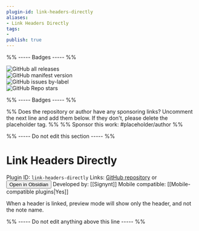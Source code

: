 ```yaml
---
plugin-id: link-headers-directly
aliases:
- Link Headers Directly
tags: 
- 
publish: true
---
```


%% ----- Badges ----- %%

![GitHub all releases](https://img.shields.io/github/downloads/Signynt/link-headers-directly/total?color=573E7A&logo=github&style=for-the-badge)   
![GitHub manifest version](https://img.shields.io/github/manifest-json/v/Signynt/link-headers-directly?color=573E7A&logo=github&style=for-the-badge)   
![GitHub issues by-label](https://img.shields.io/github/issues/Signynt/link-headers-directly/help%20wanted?color=573E7A&logo=github&style=for-the-badge)   
![GitHub Repo stars](https://img.shields.io/github/stars/Signynt/link-headers-directly?color=573E7A&logo=github&style=for-the-badge)

%% ----- Badges ----- %%

%% Does the repository or author have any sponsoring links? Uncomment the next line and add them below. If they don't, please delete the placeholder tag. %%
%% Sponsor this work: #placeholder/author %%

%% ----- Do not edit this section ----- %%

# Link Headers Directly

Plugin ID: `link-headers-directly`
Links: [GitHub repository](https://github.com/Signynt/link-headers-directly) or [<button id=HH>Open in Obsidian</button>](obsidian://goto-plugin?id=link-headers-directly)
Developed by: [[Signynt]]
Mobile compatible: [[Mobile-compatible plugins|Yes]]

When a header is linked, preview mode will show only the header, and not the note name.

%% ----- Do not edit anything above this line ----- %% 

